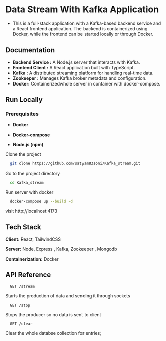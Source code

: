 # Data Stream With Kafka Application

- This is a full-stack application with a Kafka-based backend service and a React frontend application. The backend is containerized using Docker, while the frontend can be started locally or through Docker.
  

## Documentation

- **Backend Service :** A Node.js server that interacts with Kafka.
- **Frontend Client :** A React application built with TypeScript.
- **Kafka :** A distributed streaming platform for handling real-time data.
- **Zookeeper :** Manages Kafka broker metadata and configuration.
- **Docker:** Containerizedwhole server in container with docker-compose.

  
## Run Locally


### Prerequisites

- **Docker**

- **Docker-compose**

- **Node.js (npm)**

Clone the project

```bash
  git clone https://github.com/satyam83soni/Kafka_stream.git
```

Go to the project directory

```bash
  cd Kafka_stream
```

Run server with docker

```bash
  docker-compose up --build -d
```

visit http://localhost:4173


## Tech Stack

**Client:** React,  TailwindCSS

**Server:** Node, Express , Kafka, Zookeeper , Mongodb

**Containerization:** Docker 


## API Reference


```http
  GET /stream
```

Starts the production of data and sending it through sockets

```http
  GET /stop
```

Stops the producer so no data is sent to client

```http
  GET /clear
```

Clear the whole databse collection for entries;



